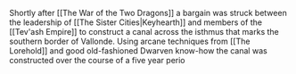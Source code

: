 Shortly after [[The War of the Two Dragons]] a bargain was struck between the leadership of [[The Sister Cities|Keyhearth]] and members of the [[Tev'ash Empire]] to construct a canal across the isthmus that marks the southern border of Vallonde. Using arcane techniques from [[The Lorehold]] and good old-fashioned Dwarven know-how the canal was constructed over the course of a five year perio


